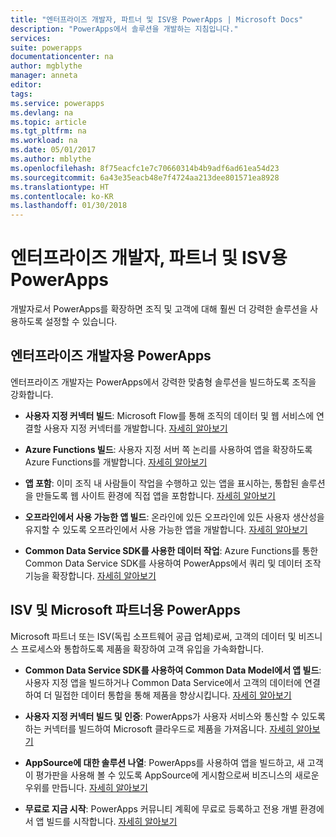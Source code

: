 ```yaml
---
title: "엔터프라이즈 개발자, 파트너 및 ISV용 PowerApps | Microsoft Docs"
description: "PowerApps에서 솔루션을 개발하는 지침입니다."
services: 
suite: powerapps
documentationcenter: na
author: mgblythe
manager: anneta
editor: 
tags: 
ms.service: powerapps
ms.devlang: na
ms.topic: article
ms.tgt_pltfrm: na
ms.workload: na
ms.date: 05/01/2017
ms.author: mblythe
ms.openlocfilehash: 8f75eacfc1e7c70660314b4b9adf6ad61ea54d23
ms.sourcegitcommit: 6a43e35eacb48e7f4724aa213dee801571ea8928
ms.translationtype: HT
ms.contentlocale: ko-KR
ms.lasthandoff: 01/30/2018
---
```

# <a name="powerapps-for-enterprise-developers-partners-and-isvs"></a>엔터프라이즈 개발자, 파트너 및 ISV용 PowerApps

개발자로서 PowerApps를 확장하면 조직 및 고객에 대해 훨씬 더 강력한 솔루션을 사용하도록 설정할 수 있습니다.

## <a name="powerapps-for-enterprise-developers"></a>엔터프라이즈 개발자용 PowerApps

엔터프라이즈 개발자는 PowerApps에서 강력한 맞춤형 솔루션을 빌드하도록 조직을 강화합니다.

- **사용자 지정 커넥터 빌드**: Microsoft Flow를 통해 조직의 데이터 및 웹 서비스에 연결할 사용자 지정 커넥터를 개발합니다. [자세히 알아보기](https://docs.microsoft.com/connectors/custom-connectors/)

- **Azure Functions 빌드**: 사용자 지정 서버 쪽 논리를 사용하여 앱을 확장하도록 Azure Functions를 개발합니다. [자세히 알아보기](https://docs.microsoft.com/azure/azure-functions/functions-powerapps-scenario)

- **앱 포함**: 이미 조직 내 사람들이 작업을 수행하고 있는 앱을 표시하는, 통합된 솔루션을 만들도록 웹 사이트 환경에 직접 앱을 포함합니다. [자세히 알아보기](embed-apps-dev.md)

- **오프라인에서 사용 가능한 앱 빌드**: 온라인에 있든 오프라인에 있든 사용자 생산성을 유지할 수 있도록 오프라인에서 사용 가능한 앱을 개발합니다. [자세히 알아보기](offline-apps.md)

- **Common Data Service SDK를 사용한 데이터 작업**: Azure Functions를 통한 Common Data Service SDK를 사용하여 PowerApps에서 쿼리 및 데이터 조작 기능을 확장합니다. [자세히 알아보기](https://aka.ms/whgr2w)

## <a name="powerapps-for-isvs-and-microsoft-partners"></a>ISV 및 Microsoft 파트너용 PowerApps

Microsoft 파트너 또는 ISV(독립 소프트웨어 공급 업체)로써, 고객의 데이터 및 비즈니스 프로세스와 통합하도록 제품을 확장하여 고객 유입을 가속화합니다.

- **Common Data Service SDK를 사용하여 Common Data Model에서 앱 빌드**: 사용자 지정 앱을 빌드하거나 Common Data Service에서 고객의 데이터에 연결하여 더 밀접한 데이터 통합을 통해 제품을 향상시킵니다. [자세히 알아보기](https://aka.ms/eek20s)

- **사용자 지정 커넥터 빌드 및 인증**: PowerApps가 사용자 서비스와 통신할 수 있도록 하는 커넥터를 빌드하여 Microsoft 클라우드로 제품을 가져옵니다. [자세히 알아보기](https://docs.microsoft.com/connectors/custom-connectors/submit-certification)

- **AppSource에 대한 솔루션 나열**: PowerApps를 사용하여 앱을 빌드하고, 새 고객이 평가판을 사용해 볼 수 있도록 AppSource에 게시함으로써 비즈니스의 새로운 우위를 만듭니다. [자세히 알아보기](dev-appsource-test-drive.md)

- **무료로 지금 시작**: PowerApps 커뮤니티 계획에 무료로 등록하고 전용 개별 환경에서 앱 빌드를 시작합니다. [자세히 알아보기](dev-community-plan.md)